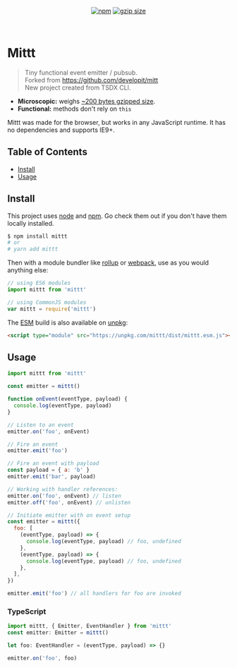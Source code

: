 <p align="center">

  <a href="https://www.npmjs.org/package/mittt">
  <img src="https://img.shields.io/npm/v/mittt.svg?style=flat" alt="npm"></a>   <a href="https://david-dm.org/kunukn/mittt"><img src="http://img.badgesize.io/https://unpkg.com/mittt/dist/mittt.cjs.production.min.js?compression=gzip" alt="gzip size">
</a>

</p>
<br/>

# Mittt

> Tiny functional event emitter / pubsub.<br/>
> Forked from https://github.com/developit/mitt<br/>
> New project created from TSDX CLI.

- **Microscopic:** weighs <a href="https://bundlephobia.com/result?p=mittt@1">~200 bytes gzipped size</a>.
- **Functional:** methods don't rely on `this`

Mittt was made for the browser, but works in any JavaScript runtime. It has no dependencies and supports IE9+.

## Table of Contents

- [Install](#install)
- [Usage](#usage)

## Install

This project uses [node](http://nodejs.org) and [npm](https://npmjs.com). Go check them out if you don't have them locally installed.

```sh
$ npm install mittt
# or
# yarn add mittt
```

Then with a module bundler like [rollup](http://rollupjs.org/) or [webpack](https://webpack.js.org/), use as you would anything else:

```javascript
// using ES6 modules
import mittt from 'mittt'

// using CommonJS modules
var mittt = require('mittt')
```

The [ESM](https://jakearchibald.com/2017/es-modules-in-browsers/) build is also available on [unpkg](https://unpkg.com):

```html
<script type="module" src="https://unpkg.com/mittt/dist/mittt.esm.js"></script>
```

## Usage

```js
import mittt from 'mittt'

const emitter = mittt()

function onEvent(eventType, payload) {
  console.log(eventType, payload)
}

// Listen to an event
emitter.on('foo', onEvent)

// Fire an event
emitter.emit('foo')

// Fire an event with payload
const payload = { a: 'b' }
emitter.emit('bar', payload)

// Working with handler references:
emitter.on('foo', onEvent) // listen
emitter.off('foo', onEvent) // unlisten

// Initiate emitter with on event setup
const emitter = mittt({
  foo: [
    (eventType, payload) => {
      console.log(eventType, payload) // foo, undefined
    },
    (eventType, payload) => {
      console.log(eventType, payload) // foo, undefined
    },
  ],
})

emitter.emit('foo') // all handlers for foo are invoked
```

### TypeScript

```ts
import mittt, { Emitter, EventHandler } from 'mittt'
const emitter: Emitter = mittt()

let foo: EventHandler = (eventType, payload) => {}

emitter.on('foo', foo)
```
